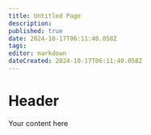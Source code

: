 ```yaml
---
title: Untitled Page
description: 
published: true
date: 2024-10-17T06:11:40.058Z
tags: 
editor: markdown
dateCreated: 2024-10-17T06:11:40.058Z
---
```


# Header
Your content here